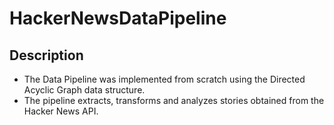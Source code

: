 # HackerNewsDataPipeline

## Description
* The Data Pipeline was implemented from scratch using the Directed Acyclic Graph data structure.
* The pipeline extracts, transforms and analyzes stories obtained from the Hacker News API.
